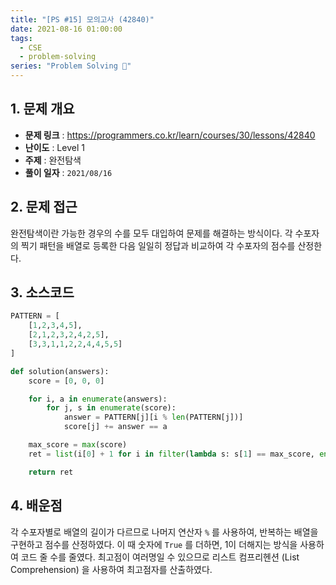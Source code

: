 ```yaml
---
title: "[PS #15] 모의고사 (42840)"
date: 2021-08-16 01:00:00
tags:
  - CSE
  - problem-solving
series: "Problem Solving 🤔"
---
```


## 1. 문제 개요

- **문제 링크** : https://programmers.co.kr/learn/courses/30/lessons/42840
- **난이도** : Level 1
- **주제** : 완전탐색
- **풀이 일자** : `2021/08/16`

## 2. 문제 접근

완전탐색이란 가능한 경우의 수를 모두 대입하여 문제를 해결하는 방식이다. 각 수포자의 찍기 패턴을 배열로 등록한 다음 일일히 정답과 비교하여 각 수포자의 점수를 산정한다.

## 3. 소스코드

```python
PATTERN = [
    [1,2,3,4,5],
    [2,1,2,3,2,4,2,5],
    [3,3,1,1,2,2,4,4,5,5]
]

def solution(answers):
    score = [0, 0, 0]

    for i, a in enumerate(answers):
        for j, s in enumerate(score):
            answer = PATTERN[j][i % len(PATTERN[j])]
            score[j] += answer == a

    max_score = max(score)
    ret = list(i[0] + 1 for i in filter(lambda s: s[1] == max_score, enumerate(score)))

    return ret
```

## 4. 배운점

각 수포자별로 배열의 길이가 다르므로 나머지 연산자 `%` 를 사용하여, 반복하는 배열을 구현하고 점수를 산정하였다. 이 때 숫자에 `True` 를 더하면, 1이 더해지는 방식을 사용하여 코드 줄 수를 줄였다. 최고점이 여러명일 수 있으므로 리스트 컴프리헨션 (List Comprehension) 을 사용하여 최고점자를 산출하였다.
